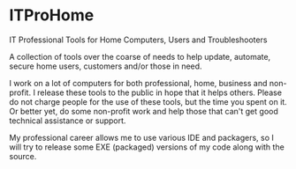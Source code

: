 # ITProHome
IT Professional Tools for Home Computers, Users and Troubleshooters

A collection of tools over the coarse of needs to help update, automate, secure home users, customers and/or those in need.

I work on a lot of computers for both professional, home, business and non-profit. I release these tools to the public in hope that it helps others. 
Please do not charge people for the use of these tools, but the time you spent on it. Or better yet, do some non-profit work and help those that can't get good technical assistance or support.

My professional career allows me to use various IDE and packagers, so I will try to release some EXE (packaged) versions of my code along with the source.
